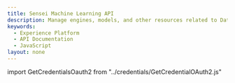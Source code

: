```yaml
---
title: Sensei Machine Learning API
description: Manage engines, models, and other resources related to Data Science Workspace.
keywords: 
  - Experience Platform
  - API Documentation
  - JavaScript
layout: none
--- 
```


import GetCredentialsOauth2 from "../credentials/GetCredentialOAuth2.js"

<GetCredentialsOauth2 />

<RedoclyAPIBlock src="/experience-platform-apis/swagger-specs/sensei-machine-learning.yaml"/>
